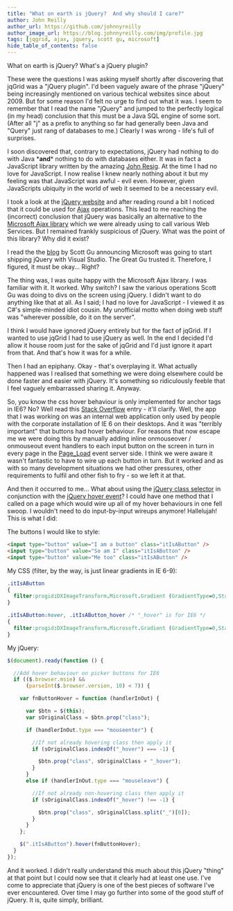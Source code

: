 ```yaml
---
title: "What on earth is jQuery?  And why should I care?"
author: John Reilly
author_url: https://github.com/johnnyreilly
author_image_url: https://blog.johnnyreilly.com/img/profile.jpg
tags: [jqgrid, ajax, jquery, scott gu, microsoft]
hide_table_of_contents: false
---
```

What on earth is jQuery? What's a jQuery plugin?

 These were the questions I was asking myself shortly after discovering that jqGrid was a "jQuery plugin". I'd been vaguely aware of the phrase "jQuery" being increasingly mentioned on various techical websites since about 2009. But for some reason I'd felt no urge to find out what it was. I seem to remember that I read the name "jQuery" and jumped to the perfectly logical (in my head) conclusion that this must be a Java SQL engine of some sort. (After all "j" as a prefix to anything so far had generally been Java and "Query" just rang of databases to me.) Clearly I was wrong - life's full of surprises.

I soon discovered that, contrary to expectations, jQuery had nothing to do with Java \***and**\* nothing to do with databases either. It was in fact a JavaScript library written by the amazing [John Resig](<http://ejohn.org/about/>). At the time I had no love for JavaScript. I now realise I knew nearly nothing about it but my feeling was that JavaScript was awful - evil even. However, given JavaScripts ubiquity in the world of web it seemed to be a necessary evil.

I took a look at the [jQuery website](<http://jquery.com/>) and after reading round a bit I noticed that it could be used for [Ajax](<http://en.wikipedia.org/wiki/Ajax_%28programming%29>) operations. This lead to me reaching the (incorrect) conclusion that jQuery was basically an alternative to the [Microsoft Ajax library](<http://en.wikipedia.org/wiki/ASP.NET_AJAX#Microsoft_Ajax_Library>) which we were already using to call various Web Services. But I remained frankly suspicious of jQuery. What was the point of this library? Why did it exist?

I read the the [blog](<http://weblogs.asp.net/scottgu/archive/2008/09/28/jquery-and-microsoft.aspx>) by Scott Gu announcing Microsoft was going to start shipping jQuery with Visual Studio. The Great Gu trusted it. Therefore, I figured, it must be okay... Right?

The thing was, I was quite happy with the Microsoft Ajax library. I was familiar with it. It worked. Why switch? I saw the various operations Scott Gu was doing to divs on the screen using jQuery. I didn't want to do anything like that at all. As I said; I had no love for JavaScript - I viewed it as C#'s simple-minded idiot cousin. My unofficial motto when doing web stuff was "wherever possible, do it on the server".

I think I would have ignored jQuery entirely but for the fact of jqGrid. If I wanted to use jqGrid I had to use jQuery as well. In the end I decided I'd allow it house room just for the sake of jqGrid and I'd just ignore it apart from that. And that's how it was for a while.

Then I had an epiphany. Okay - that's overplaying it. What actually happened was I realised that something we were doing elsewhere could be done faster and easier with jQuery. It's something so ridiculously feeble that I feel vaguely embarrassed sharing it. Anyway.

So, you know the css hover behaviour is only implemented for anchor tags in IE6? No? Well read this [Stack Overflow](<http://stackoverflow.com/questions/36605/ie-6-css-hover-non-anchor-tag>) entry - it'll clarify. Well, the app that I was working on was an internal web application only used by people with the corporate installation of IE 6 on their desktops. And it was "terribly important" that buttons had hover behaviour. For reasons that now escape me we were doing this by manually adding inline onmouseover / onmouseout event handlers to each input button on the screen in turn in every page in the [Page\_Load](<http://msdn.microsoft.com/en-us/library/ms178472.aspx>) event server side. I think we were aware it wasn't fantastic to have to wire up each button in turn. But it worked and as with so many development situations we had other pressures, other requirements to fulfil and other fish to fry - so we left it at that.

And then it occurred to me... What about using the [jQuery class selector](<http://api.jquery.com/class-selector/>) in conjunction with the [jQuery hover event](<http://api.jquery.com/hover/>)? I could have one method that I called on a page which would wire up all of my hover behaviours in one fell swoop. I wouldn't need to do input-by-input wireups anymore! Hallelujah! This is what I did:

The buttons I would like to style:

```html
<input type="button" value="I am a button" class="itIsAButton" />
<input type="button" value="So am I" class="itIsAButton" />
<input type="button" value="Me too" class="itIsAButton" />
```

My CSS (filter, by the way, is just linear gradients in IE 6-9):

```css
.itIsAButton
{
  filter:progid:DXImageTransform.Microsoft.Gradient (GradientType=0,StartColorStr='#ededed',EndColorStr='#cdcdcd');   
}

.itIsAButton:hover, .itIsAButton_hover /* "_hover" is for IE6 */
{
  filter:progid:DXImageTransform.Microsoft.Gradient (GradientType=0,StartColorStr='#f6f6f6',EndColorStr='#efefef');   
}
```

My jQuery:

```js
$(document).ready(function () {

  //Add hover behaviour on picker buttons for IE6
  if (($.browser.msie) && 
      (parseInt($.browser.version, 10) < 7)) {

    var fnButtonHover = function (handlerInOut) {

      var $btn = $(this);
      var sOriginalClass = $btn.prop("class");

      if (handlerInOut.type === "mouseenter") {

        //If not already hovering class then apply it
        if (sOriginalClass.indexOf("_hover") === -1) {

          $btn.prop("class", sOriginalClass + "_hover");
        }
      }
      else if (handlerInOut.type === "mouseleave") {

        //If not already non-hovering class then apply it
        if (sOriginalClass.indexOf("_hover") !== -1) {

          $btn.prop("class", sOriginalClass.split("_")[0]);
        }
      }
    };

    $(".itIsAButton").hover(fnButtonHover);
  }
});
```

And it worked. I didn't really understand this much about this jQuery "thing" at that point but I could now see that it clearly had at least one use. I've come to appreciate that jQuery is one of the best pieces of software I've ever encountered. Over time I may go further into some of the good stuff of jQuery. It is, quite simply, brilliant.


